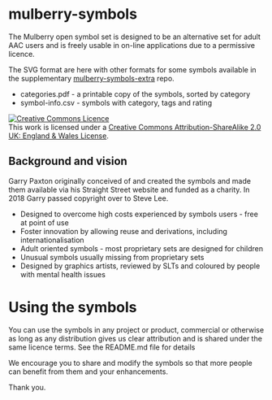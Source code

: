 # mulberry-symbols
The Mulberry open symbol set is designed to be an alternative set for adult AAC users and is freely usable in on-line applications due to a permissive licence.

The SVG format are here with other formats for some symbols available in the supplementary [mulberry-symbols-extra](https://github.com/straight-street/mulberry-symbols-extra) repo.

* categories.pdf - a printable copy of the symbols, sorted by category
* symbol-info.csv - symbols with category, tags and rating

<a rel="license" href="http://creativecommons.org/licenses/by-sa/2.0/uk/"><img alt="Creative Commons Licence" style="border-width:0" src="https://i.creativecommons.org/l/by-sa/2.0/uk/88x31.png" /></a><br />This work is licensed under a <a rel="license" href="http://creativecommons.org/licenses/by-sa/2.0/uk/">Creative Commons Attribution-ShareAlike 2.0 UK: England &amp; Wales License</a>.

## Background and vision

Garry Paxton originally conceived of and created the symbols and made them available via his Straight Street website and funded as a charity. In 2018 Garry passed copyright over to Steve Lee.

* Designed to overcome high costs experienced by symbols users - free at point of use
* Foster innovation by allowing reuse and derivations, including internationalisation
* Adult oriented symbols - most proprietary sets are designed for children
* Unusual symbols usually missing from proprietary sets
* Designed by graphics artists, reviewed by SLTs and coloured by people with mental health issues

# Using the symbols

You can use the symbols in any project or product, commercial or otherwise as long as any
 distribution gives us clear attribution and is shared under the same licence terms. See the README.md file for details

We encourage you to share and modify the symbols so that more people can benefit from them and your enhancements.

Thank you.